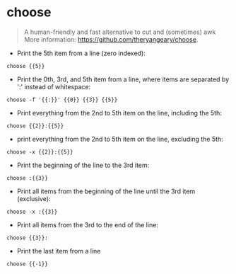 # choose

> A human-friendly and fast alternative to cut and (sometimes) awk
> More information: <https://github.com/theryangeary/choose>.

- Print the 5th item from a line (zero indexed):

`choose {{5}}`

- Print the 0th, 3rd, and 5th item from a line, where items are separated by ':' instead of whitespace:

`choose -f '{{:}}' {{0}} {{3}} {{5}}`

- Print everything from the 2nd to 5th item on the line, including the 5th:

`choose {{2}}:{{5}}`

- print everything from the 2nd to 5th item on the line, excluding the 5th:

`choose -x {{2}}:{{5}}`

- Print the beginning of the line to the 3rd item:

`choose :{{3}}`

- Print all items from the beginning of the line until the 3rd item (exclusive):

`choose -x :{{3}}`

- Print all items from the 3rd to the end of the line:

`choose {{3}}:`

- Print the last item from a line

`choose {{-1}}`
